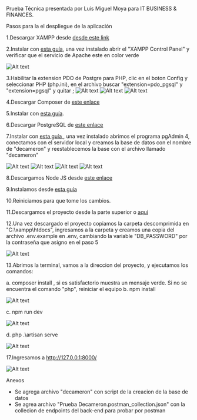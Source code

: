 Prueba Técnica presentada por Luis Miguel Moya para IT BUSINESS & FINANCES.

Pasos para la el despliegue de la aplicación

1.Descargar XAMPP desde <a href="https://sourceforge.net/projects/xampp/files/XAMPP%20Windows/7.4.30/xampp-windows-x64-7.4.30-1-VC15-installer.exe/download">desde este link</a>

2.Instalar con <a href="https://www.wikihow.com/Install-XAMPP-for-Windows">esta guía</a>, una vez instalado abrir el "XAMPP Control Panel" y verificar que el servicio de Apache este en color verde

![Alt text](./public/install/xampp_control_panel.png)

3.Habilitar la extension PDO de Postgre para PHP, clic en el boton Config y seleccionar PHP (php.ini), en el archivo buscar "extension=pdo_pgsql" y "extension=pgsql" y quitar ;
![Alt text](./public/install/config1.png)
![Alt text](./public/install/config2.png)
![Alt text](./public/install/config3.png)

4.Descargar Composer de <a href="https://getcomposer.org/Composer-Setup.exe"> este enlace</a>

5.Instalar con <a href="https://norvicsoftware.com/que-es-y-como-instalar-composer-en-windows-10/#:~:text=Para%20instalar%20Composer%20en%20Windows,iniciara%20la%20instalaci%C3%B3n%20de%20Composer.">esta guía</a>.


6.Descargar PostgreSQL de <a href="https://www.enterprisedb.com/postgresql-tutorial-resources-training-2?uuid=7b1a8f61-1469-4f8a-959e-e22e97e06691&campaignId=Product_Trial_PostgreSQL_15"> este enlace </a>

7.Instalar con <a href="https://www.postgresqltutorial.com/postgresql-getting-started/install-postgresql/"> esta guía </a>, una vez instalado abrimos el programa pgAdmin 4, conectamos con el servidor local y creamos la base de datos con el nombre de "decameron" y reestablecemos la base con el archivo llamado "decameron"

![Alt text](./public/install/config4.png)
![Alt text](./public/install/config10.png)
![Alt text](./public/install/config11.png)
![Alt text](./public/install/config12.png)


8.Descargamos Node JS desde <a href="https://nodejs.org/dist/v18.17.1/node-v18.17.1-x64.msi">este enlace</a>

9.Instalamos desde <a href="https://www.wikihow.com/Install-Node.Js-on-Windows">esta guía</a>

10.Reiniciamos para que tome los cambios.

11.Descargamos el proyecto desde la parte superior o <a href="https://github.com/luismoya91/prueba_ITBF/archive/refs/heads/main.zip"> aquí </a>

12.Una vez descargado el proyecto copiamos la carpeta descomprimida en "C:\xampp\htdocs", ingresamos a la carpeta y creamos una copia del archivo .env.example en .env, cambiando la variable "DB_PASSWORD" por la contraseña que asigno en el paso 5

![Alt text](./public/install/config5.png)

13.Abrimos la terminal, vamos a la direccion del proyecto, y ejecutamos los comandos:

a.<italic> composer install </italic>,  si es satisfactorio muestra un mensaje verde. Si no se encuentra el comando "php", reiniciar el equipo
b.<italic> npm install </italic>

![Alt text](./public/install/config9.png)

c.<italic> npm run dev </italic>

![Alt text](./public/install/config7.png)

d.<italic> php .\artisan serve </italic>

![Alt text](./public/install/config6.png)



17.Ingresamos a http://127.0.0.1:8000/

![Alt text](./public/install/config8.png)


Anexos

- Se agrega archivo "decameron" con script de la creacion de la base de datos
- Se agrea archivo  "Prueba Decameron.postman_collection.json" con la collecion de endpoints del back-end para probar por postman
